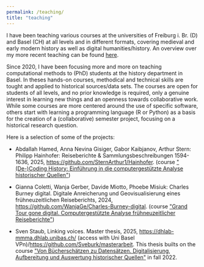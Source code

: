 ```yaml
---
permalink: /teaching/
title: "teaching"
---
```


I have been teaching various courses at the universities of Freiburg i. Br. (D) and Basel (CH) at all levels and in different formats, covering medieval and early modern history as well as digital humanities/history. 
An overview over my more recent teaching can be found [here](https://vorlesungsverzeichnis.unibas.ch/de/vorlesungsverzeichnis?periode=all&keyword=ina+cathrin+serif&z51=&search=1#searchResults).

Since 2020, I have been focusing more and more on teaching computational methods to (PhD) students at the history department in Basel.
In theses hands-on courses, methodical and technical skills are tought and applied to historical sources/data sets.
The courses are open for students of all levels, and no prior knowledge is required, only a genuine interest in learning new things and an openness towards collaborative work.
While some courses are more centered around the use of specific software, others start with learning a programming language (R or Python) as a basis for the creation of a (collaborative) semester project, focusing on a historical research question.

Here is a selection of some of the projects:

- Abdallah Hamed, Anna Nevina Gisiger, Gabor Kaibjanov, Arthur Stern: Philipp Hainhofer: Reiseberichte & Sammlungsbeschreibungen 1594-1636, 2025, <https://github.com/SternArthur1/Hainhofer>. (course ["(De-)Coding History: Einführung in die computergestützte Analyse historischer Quellen"](https://vorlesungsverzeichnis.unibas.ch/de/vorlesungsverzeichnis?id=290482))

- Gianna Coletti, Wanja Gerber, Davide Miotto, Phoebe Misiuk: Charles Burney digital. Digitale Anreicherung und Geovisualisierung eines frühneuzeitlichen Reiseberichts, 2024, <https://github.com/WanjaGe/Charles-Burney-digital>. (course ["Grand Tour gone digital. Computergestützte Analyse frühneuzeitlicher Reiseberichte"](https://vorlesungsverzeichnis.unibas.ch/de/vorlesungsverzeichnis?id=282025))

- Sven Staub, Linking voices. Master thesis, 2025, <https://dhlab-mmma.dhlab.unibas.ch/> (access with Uni Basel VPn)/<https://github.com/Sveburk/masterarbeit>. This thesis builts on the course ["Von Bücherschätzen zu Datensätzen. Digitalisierung, Aufbereitung und Auswertung historischer Quellen"](https://vorlesungsverzeichnis.unibas.ch/de/vorlesungsverzeichnis?id=269454) in fall 2022.
